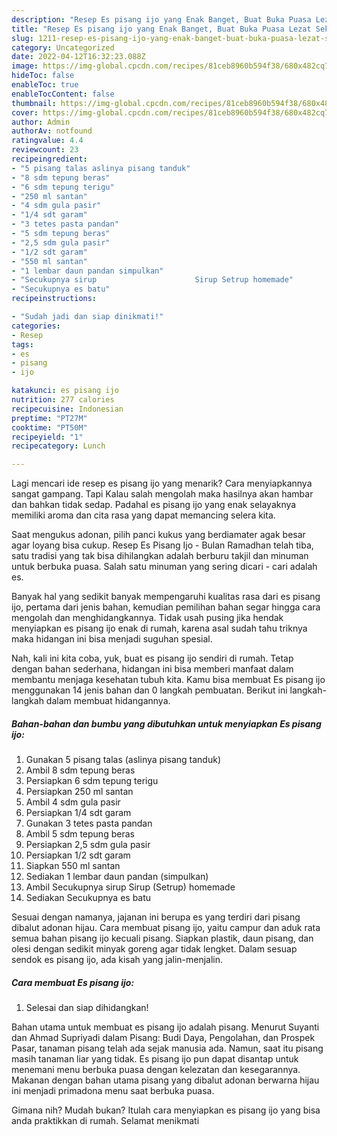 ```yaml
---
description: "Resep Es pisang ijo yang Enak Banget, Buat Buka Puasa Lezat Sekali"
title: "Resep Es pisang ijo yang Enak Banget, Buat Buka Puasa Lezat Sekali"
slug: 1211-resep-es-pisang-ijo-yang-enak-banget-buat-buka-puasa-lezat-sekali
category: Uncategorized
date: 2022-04-12T16:32:23.088Z
image: https://img-global.cpcdn.com/recipes/81ceb8960b594f38/680x482cq70/es-pisang-ijo-foto-resep-utama.jpg
hideToc: false
enableToc: true
enableTocContent: false
thumbnail: https://img-global.cpcdn.com/recipes/81ceb8960b594f38/680x482cq70/es-pisang-ijo-foto-resep-utama.jpg
cover: https://img-global.cpcdn.com/recipes/81ceb8960b594f38/680x482cq70/es-pisang-ijo-foto-resep-utama.jpg
author: Admin
authorAv: notfound
ratingvalue: 4.4
reviewcount: 23
recipeingredient:
- "5 pisang talas aslinya pisang tanduk"
- "8 sdm tepung beras"
- "6 sdm tepung terigu"
- "250 ml santan"
- "4 sdm gula pasir"
- "1/4 sdt garam"
- "3 tetes pasta pandan"
- "5 sdm tepung beras"
- "2,5 sdm gula pasir"
- "1/2 sdt garam"
- "550 ml santan"
- "1 lembar daun pandan simpulkan"
- "Secukupnya sirup                      Sirup Setrup homemade"
- "Secukupnya es batu"
recipeinstructions:

- "Sudah jadi dan siap dinikmati!"
categories:
- Resep
tags:
- es
- pisang
- ijo

katakunci: es pisang ijo 
nutrition: 277 calories
recipecuisine: Indonesian
preptime: "PT27M"
cooktime: "PT50M"
recipeyield: "1"
recipecategory: Lunch

---
```



Lagi mencari ide resep es pisang ijo yang menarik? Cara menyiapkannya sangat gampang. Tapi Kalau salah mengolah maka hasilnya akan hambar dan bahkan tidak sedap. Padahal es pisang ijo yang enak selayaknya memiliki aroma dan cita rasa yang dapat memancing selera kita.


Saat mengukus adonan, pilih panci kukus yang berdiamater agak besar agar loyang bisa cukup. Resep Es Pisang Ijo - Bulan Ramadhan telah tiba, satu tradisi yang tak bisa dihilangkan adalah berburu takjil dan minuman untuk berbuka puasa. Salah satu minuman yang sering dicari - cari adalah es.

Banyak hal yang sedikit banyak mempengaruhi kualitas rasa dari es pisang ijo, pertama dari jenis bahan, kemudian pemilihan bahan segar hingga cara mengolah dan menghidangkannya. Tidak usah pusing jika hendak menyiapkan es pisang ijo enak di rumah, karena asal sudah tahu triknya maka hidangan ini bisa menjadi suguhan spesial.


Nah, kali ini kita coba, yuk, buat es pisang ijo sendiri di rumah. Tetap dengan bahan sederhana, hidangan ini bisa memberi manfaat dalam membantu menjaga kesehatan tubuh kita. Kamu bisa membuat Es pisang ijo menggunakan 14 jenis bahan dan 0 langkah pembuatan. Berikut ini langkah-langkah dalam membuat hidangannya.

<!--inarticleads1-->

##### Bahan-bahan dan bumbu yang dibutuhkan untuk menyiapkan Es pisang ijo:

1. Gunakan 5 pisang talas (aslinya pisang tanduk)
1. Ambil 8 sdm tepung beras
1. Persiapkan 6 sdm tepung terigu
1. Persiapkan 250 ml santan
1. Ambil 4 sdm gula pasir
1. Persiapkan 1/4 sdt garam
1. Gunakan 3 tetes pasta pandan
1. Ambil 5 sdm tepung beras
1. Persiapkan 2,5 sdm gula pasir
1. Persiapkan 1/2 sdt garam
1. Siapkan 550 ml santan
1. Sediakan 1 lembar daun pandan (simpulkan)
1. Ambil Secukupnya sirup                      Sirup (Setrup) homemade
1. Sediakan Secukupnya es batu


Sesuai dengan namanya, jajanan ini berupa es yang terdiri dari pisang dibalut adonan hijau. Cara membuat pisang ijo, yaitu campur dan aduk rata semua bahan pisang ijo kecuali pisang. Siapkan plastik, daun pisang, dan olesi dengan sedikit minyak goreng agar tidak lengket. Dalam sesuap sendok es pisang ijo, ada kisah yang jalin-menjalin. 

<!--inarticleads2-->

##### Cara membuat Es pisang ijo:


1. Selesai dan siap dihidangkan!

Bahan utama untuk membuat es pisang ijo adalah pisang. Menurut Suyanti dan Ahmad Supriyadi dalam Pisang: Budi Daya, Pengolahan, dan Prospek Pasar, tanaman pisang telah ada sejak manusia ada. Namun, saat itu pisang masih tanaman liar yang tidak. Es pisang ijo pun dapat disantap untuk menemani menu berbuka puasa dengan kelezatan dan kesegarannya. Makanan dengan bahan utama pisang yang dibalut adonan berwarna hijau ini menjadi primadona menu saat berbuka puasa. 

Gimana nih? Mudah bukan? Itulah cara menyiapkan es pisang ijo yang bisa anda praktikkan di rumah. Selamat menikmati
